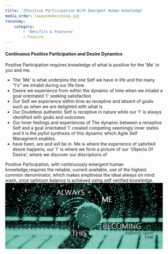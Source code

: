 ```yaml
---
title: '2Positive Participation With Emergent Human Knowledge'
media_order: lawaysmebecoming.jpg
taxonomy:
    category:
        - 'Benifits & Features'
        - Feature
---
```


#### Continuous Positive Participation and Desire Dynamics
Positive Participation requires knowledge of what is positive for the 'Me' in you and me.
* The 'Me' is what underpins the one Self we have in life and the many "I's" we inhabit during our life time
* Desire we experience from within the dynamic of time when we inhabit a goal orientated 'I' seeking satisfaction
* Our Self we experience within time as receptive and absent of goals such as when we are delighted with what is   
* Our Doubtless authentic Self is receptive in nature while our 'I' is always identified with goals and outcomes
* Our inner feelings and experiences of The dynamic between a receptive Self and a goal orientated 'I' created competing seemingly inner states and it is the joyful synthesis of this dynamic which Agile Self Managment enables.
* have been, are and will be in.
Me is where the experience of satisfied desire happens, our 'I' is where we form a picture of our 'Objects Of Desire', where we discover our discriptions of 



Positive Participation, with continuously emergent human knowledge,requires the reliable, current available, use of the highest common denominator, which makes emptiness the ideal always on mind wash, once optimum balance is achieved using self verified knowledge.
![](lawaysmebecoming.jpg)
